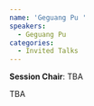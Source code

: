 ```yaml
---
name: 'Geguang Pu '
speakers:
  - Geguang Pu
categories:
  - Invited Talks
---
```


**Session Chair**: TBA

TBA
